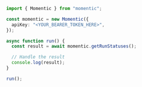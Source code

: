 <!-- Start SDK Example Usage [usage] -->
```typescript
import { Momentic } from "momentic";

const momentic = new Momentic({
  apiKey: "<YOUR_BEARER_TOKEN_HERE>",
});

async function run() {
  const result = await momentic.getRunStatuses();

  // Handle the result
  console.log(result);
}

run();

```
<!-- End SDK Example Usage [usage] -->
